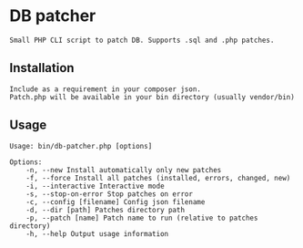 DB patcher
==========

    Small PHP CLI script to patch DB. Supports .sql and .php patches.

Installation
------------

    Include as a requirement in your composer json.
    Patch.php will be available in your bin directory (usually vendor/bin)

Usage
-----

    Usage: bin/db-patcher.php [options]

    Options:
        -n, --new Install automatically only new patches
        -f, --force Install all patches (installed, errors, changed, new)
        -i, --interactive Interactive mode
        -s, --stop-on-error Stop patches on error
        -c, --config [filename] Config json filename
        -d, --dir [path] Patches directory path
        -p, --patch [name] Patch name to run (relative to patches directory)
        -h, --help Output usage information
